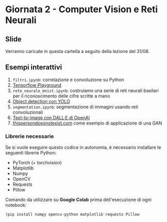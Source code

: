 # Giornata 2 - Computer Vision e Reti Neurali

## Slide

Verranno caricate in questa cartella a seguito della lezione del 31/08.

## Esempi interattivi

1. `filtri.ipynb`: correlazione e convoluzione su Python
2. [Tensorflow Playground](playground.tensorflow.org)
3. `rete_neurale_mnist.ipynb`: costruiamo una serie di reti neurali basilari per il riconoscimento delle cifre scritte a mano
4. [Object detection con YOLO](https://github.com/marcozullich/object-detection-opencv)
5. `segmentation.ipynb`: segmentazione di immagini usando reti convoluzionali
6. [Text-to-image con DALL·E di OpenAI](https://openai.com/blog/dall-e/)
7. [thispersondoesnotexist.com](thispersondoesnotexist.com) come esempio di applicazione di una GAN

### Librerie necessarie

Se si vuole eseguire questo codice in autonomia, è necessario installare le seguenti librerie Python:
* PyTorch (+ torchvision)
* Matplotlib
* Numpy
* OpenCV
* Requests
* Pillow

Comando da utilizzare su **Google Colab** prima dell'esecuzione di ogni notebook:

`!pip install numpy opencv-python matplotlib requests Pillow`
